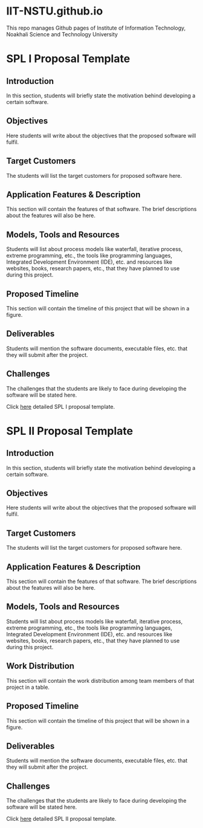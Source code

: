 # IIT-NSTU.github.io
This repo manages Github pages of Institute of Information Technology, Noakhali Science and Technology University

# SPL I Proposal Template
## Introduction
In this section, students will briefly state the motivation behind developing a certain software. 
## Objectives
Here students will write about the objectives that the proposed software will fulfil.
## Target Customers
The students will list the target customers for proposed software here.
## Application Features & Description
This section will contain the features of that software. The brief descriptions  about the features will also be here.
## Models, Tools and Resources
Students will list about process models like waterfall, iterative process, extreme programming, etc., the tools like programming languages, Integrated Development Environment (IDE), etc. and resources like  websites, books, research papers, etc., that they have planned to use during this project. 
## Proposed Timeline
This section will contain the timeline of this project that will be shown in a figure. 
## Deliverables
Students will mention the software documents, executable files, etc. that they will submit after the project.
## Challenges
The challenges that the students are likely to face during developing the software will be stated here.

Click [here](https://docs.google.com/document/d/1oEfyJ_-wf4YlmzsNPOBWiuINO5qyn4MpI6e5roQIVxA/edit?usp=sharing) detailed SPL I proposal template.


# SPL II Proposal Template
## Introduction
In this section, students will briefly state the motivation behind developing a certain software. 
## Objectives
Here students will write about the objectives that the proposed software will fulfil.
## Target Customers
The students will list the target customers for proposed software here.
## Application Features & Description
This section will contain the features of that software. The brief descriptions  about the features will also be here.
## Models, Tools and Resources
Students will list about process models like waterfall, iterative process, extreme programming, etc., the tools like programming languages, Integrated Development Environment (IDE), etc. and resources like  websites, books, research papers, etc., that they have planned to use during this project. 
## Work Distribution
This section will contain the work distribution among team members of that project in a table. 
## Proposed Timeline
This section will contain the timeline of this project that will be shown in a figure. 
## Deliverables
Students will mention the software documents, executable files, etc. that they will submit after the project.
## Challenges
The challenges that the students are likely to face during developing the software will be stated here.

Click [here](https://docs.google.com/document/d/1OKBFi8mofrrcoSHVlx0SHcREd0kVD8jCz6ugRrMv4Bc/edit?usp=sharing) detailed SPL II proposal template.

